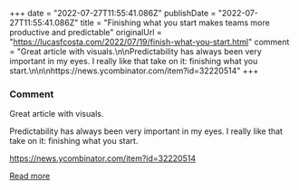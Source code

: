 +++
date = "2022-07-27T11:55:41.086Z"
publishDate = "2022-07-27T11:55:41.086Z"
title = "Finishing what you start makes teams more productive and predictable"
originalUrl = "https://lucasfcosta.com/2022/07/19/finish-what-you-start.html"
comment = "Great article with visuals.\n\nPredictability has always been very important in my eyes. I really like that take on it: finishing what you start.\n\n\nhttps://news.ycombinator.com/item?id=32220514"
+++

### Comment

Great article with visuals.

Predictability has always been very important in my eyes. I really like that take on it: finishing what you start.


https://news.ycombinator.com/item?id=32220514

[Read more](https://lucasfcosta.com/2022/07/19/finish-what-you-start.html)

